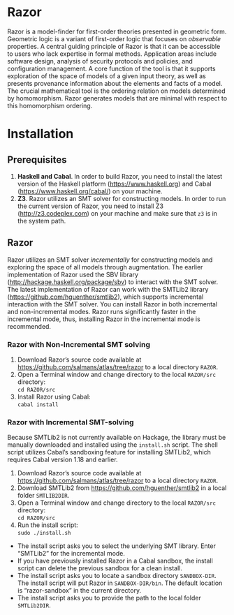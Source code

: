 Razor
=====
Razor is a model-finder for first-order theories presented in geometric form. Geometric logic is a variant of first-order logic that focuses on *observable* properties. A central guiding principle of Razor is that it can be accessible to users who lack expertise in formal methods. Application areas include software design, analysis of security protocols and policies, and configuration management. 
A core function of the tool is that it supports exploration of the space of models of a given input theory, as well as presents provenance information about the elements and facts of a model. The crucial mathematical tool is the ordering relation on models determined by homomorphism. Razor generates models that are minimal with respect to this homomorphism ordering.

# Installation
## Prerequisites
1. **Haskell and Cabal**. In order to build Razor, you need to install the latest version of the Haskell platform (https://www.haskell.org) and Cabal (https://www.haskell.org/cabal/) on your machine.
2. **Z3**. Razor utilizes an SMT solver for constructing models. In order to run the current version of Razor, you need to install Z3 (http://z3.codeplex.com) on your machine and make sure that `z3` is in the system path.

## Razor
Razor utilizes an SMT solver *incrementally* for constructing models and exploring the space of all models through augmentation. The earlier implementation of Razor used the SBV library (http://hackage.haskell.org/package/sbv) to interact with the SMT solver. The latest implementation of Razor can work with the SMTLib2 library (https://github.com/hguenther/smtlib2), which supports incremental interaction with the SMT solver. You can install Razor in both incremental and non-incremental modes. 
Razor runs significantly faster in the incremental mode, thus, installing Razor in the incremental mode is recommended.

### Razor with Non-Incremental SMT solving
1. Download Razor’s source code available at https://github.com/salmans/atlas/tree/razor to a local directory `RAZOR`.
2. Open a Terminal window and change directory to the local `RAZOR/src` directory:
<br> `cd RAZOR/src`
3. Install Razor using Cabal:
<br>`cabal install`

### Razor with Incremental SMT-solving
Because SMTLib2 is not currently available on Hackage, the library must be manually downloaded and installed using the `install.sh` script. The shell script utilizes Cabal’s sandboxing feature for installing SMTLib2, which requires Cabal version 1.18 and earlier.

1. Download Razor’s source code available at https://github.com/salmans/atlas/tree/razor to a local directory `RAZOR`.
2. Download SMTLib2 from https://github.com/hguenther/smtlib2 in a local folder `SMTLIB2DIR`.
3. Open a Terminal window and change directory to the local `RAZOR/src` directory:
<br> `cd RAZOR/src`
4. Run the install script:
<br> `sudo ./install.sh`
- The install script asks you to select the underlying SMT library. Enter “SMTLib2” for the incremental mode.
- If you have previously installed Razor in a Cabal sandbox, the install script can delete the previous sandbox for a clean install.
- The install script asks you to locate a sandbox directory `SANDBOX-DIR`. The install script will put Razor in `SANDBOX-DIR/bin`. The default location is “razor-sandbox” in the current directory.
- The install script asks you to provide the path to the local folder `SMTLib2DIR`.
